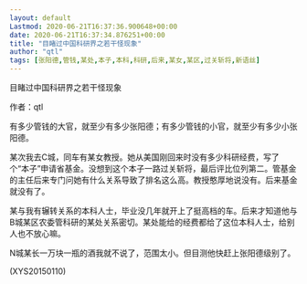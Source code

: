 ```yaml
---
layout: default
Lastmod: 2020-06-21T16:37:36.900648+00:00
date: 2020-06-21T16:37:34.876251+00:00
title: "目睹过中国科研界之若干怪现象"
author: "qtl"
tags: [张阳德,管钱,某处,本子,本科,科研,后来,某女,某区,过关斩将,新语丝]
---
```


目睹过中国科研界之若干怪现象

作者：qtl

有多少管钱的大官，就至少有多少张阳德；有多少管钱的小官，就至少有多少小张阳德。

某次我去C城，同车有某女教授。她从美国刚回来时没有多少科研经费，写了个“本子”申请省基金。没想到这个本子一路过关斩将，最后评比位列第二。管基金的主任后来专门问她有什么关系导致了排名这么高。教授憨厚地说没有。后来基金就没有了。

某与我有辗转关系的本科人士，毕业没几年就开上了挺高档的车。后来才知道他与B城某区农委管科研的某处关系密切。某处能给的经费都给了这位本科人士，给别人也不放心嘛。

N城某长一万块一瓶的酒我就不说了，范围太小。但目测他快赶上张阳德级别了。

(XYS20150110)

